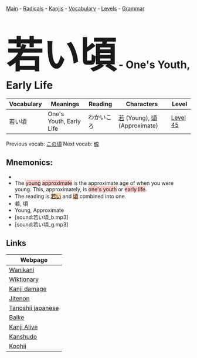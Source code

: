 <style> bigfont {font-size: 100px}</style>
[Main](../README.md) -
[Radicals](../radicals.md) -
[Kanjis](../kanjis.md) -
[Vocabulary](../vocabulary.md) -
[Levels](../levels.md) -
[Grammar](../grammar.md)
# <bigfont> 若い頃</bigfont> - One's Youth, Early Life 

| Vocabulary | Meanings | Reading | Characters | Level |
| --- | --- | --- | --- | --- |
| 若い頃 | One's Youth, Early Life | わかいころ |  [若](../kanjis/若.md) (Young), [頃](../kanjis/頃.md) (Approximate) | [Level 45](../levels/wk_level45.md) |

Previous vocab: [この頃](この頃.md) Next vocab: [魂](魂.md) 

## Mnemonics:

* 
* The <span style="background-color:#ffcccb"> young</span> <span style="background-color:#ffcccb"> approximate</span> is the approximate age of when you were young. This, approximately, is <span style="background-color:#ffcccb"> one's youth</span> or <span style="background-color:#ffcccb"> early life</span>.
* The reading is <span style="background-color:#fed8b1"> [若い](https://jisho.org/search/若い)</span> and <span style="background-color:#fed8b1"> [頃](https://jisho.org/search/頃)</span> combined into one.
* 若, 頃
* Young, Approximate
* [sound:若い頃_b.mp3]
* [sound:若い頃_g.mp3]


## Links 

| Webpage |
| --- |
| [Wanikani          ](https://www.wanikani.com/kanji/若い頃) |
| [Wiktionary        ](https://en.wiktionary.org/wiki/若い頃) |
| [Kanji damage      ](http://www.kanjidamage.com/kanji/search?utf8=✓&q=若い頃) |
| [Jitenon           ](https://jitenon.com/kanji/若い頃) |
| [Tanoshii japanese ](https://www.tanoshiijapanese.com/dictionary/kanji.cfm?k=若い頃) |
| [Baike             ](https://baike.baidu.com/item/若い頃) |
| [Kanji Alive       ](https://app.kanjialive.com/若い頃) |
| [Kanshudo          ](https://www.kanshudo.com/searchmn?q=若い頃) |
| [Koohii            ](https://kanji.koohii.com/study/kanji/若い頃) |
